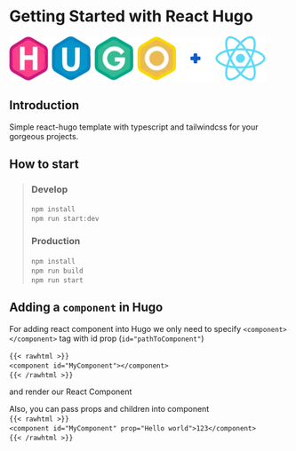 # Getting Started with React Hugo

![react-hugo](static/images/react-hugo.webp)

## Introduction

Simple react-hugo template with typescript and tailwindcss for your gorgeous projects.

## How to start

> ### Develop
> ```npm install```\
> ```npm run start:dev```
>
> ### Production
> ```npm install```\
> ```npm run build```\
> ```npm run start```


## Adding a `component` in Hugo

For adding react component into Hugo we only need to specify ```<component></component>``` tag with id prop (```id="pathToComponent"```)

`{{< rawhtml >}}`\
`<component id="MyComponent"></component>`\
`{{< /rawhtml >}}`

and render our React Component

Also, you can pass props and children into component\
`{{< rawhtml >}}`\
`<component id="MyComponent" prop="Hello world">123</component>`\
`{{< /rawhtml >}}`

